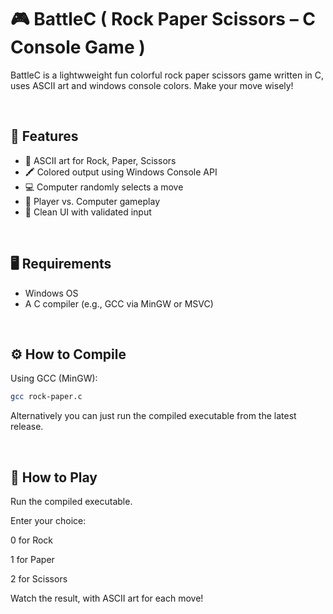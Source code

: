 # 🎮 BattleC ( Rock Paper Scissors – C Console Game )
BattleC is a lightwweight fun colorful rock paper scissors game written in C, uses ASCII art and windows console colors. Make your move wisely! 

<br>



## 🧠 Features

- 🎨 ASCII art for Rock, Paper, Scissors
- 🖍️ Colored output using Windows Console API
- 💻 Computer randomly selects a move
- 🧍 Player vs. Computer gameplay
- 🧼 Clean UI with validated input

<br>

## 🖥️ Requirements

- Windows OS
- A C compiler (e.g., GCC via MinGW or MSVC)

<br>

## ⚙️ How to Compile

Using GCC (MinGW):
```bash
gcc rock-paper.c
```

Alternatively you can just run the compiled executable from the latest release.

<br>

## 🚀 How to Play
Run the compiled executable.

Enter your choice:

0 for Rock

1 for Paper

2 for Scissors

Watch the result, with ASCII art for each move!
